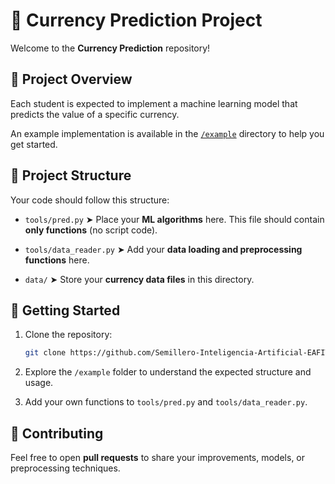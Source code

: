 # 💱 Currency Prediction Project

Welcome to the **Currency Prediction** repository!

## 📌 Project Overview

Each student is expected to implement a machine learning model that predicts the value of a specific currency.

An example implementation is available in the [`/example`](./example) directory to help you get started.

## 📁 Project Structure

Your code should follow this structure:

* `tools/pred.py`
  ➤ Place your **ML algorithms** here. This file should contain **only functions** (no script code).

* `tools/data_reader.py`
  ➤ Add your **data loading and preprocessing functions** here.

* `data/`
  ➤ Store your **currency data files** in this directory.

## 🚀 Getting Started

1. Clone the repository:

   ```bash
   git clone https://github.com/Semillero-Inteligencia-Artificial-EAFIT/Currency-prediction
   ```

2. Explore the `/example` folder to understand the expected structure and usage.

3. Add your own functions to `tools/pred.py` and `tools/data_reader.py`.

## 🤝 Contributing

Feel free to open **pull requests** to share your improvements, models, or preprocessing techniques.

